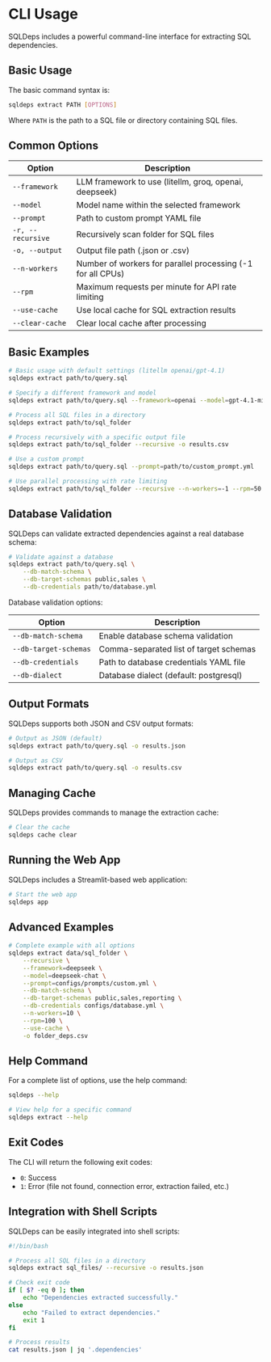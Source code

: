 # CLI Usage

SQLDeps includes a powerful command-line interface for extracting SQL dependencies.

## Basic Usage

The basic command syntax is:

```bash
sqldeps extract PATH [OPTIONS]
```

Where `PATH` is the path to a SQL file or directory containing SQL files.

## Common Options

| Option | Description |
|--------|-------------|
| `--framework` | LLM framework to use (litellm, groq, openai, deepseek) |
| `--model` | Model name within the selected framework |
| `--prompt` | Path to custom prompt YAML file |
| `-r, --recursive` | Recursively scan folder for SQL files |
| `-o, --output` | Output file path (.json or .csv) |
| `--n-workers` | Number of workers for parallel processing (-1 for all CPUs) |
| `--rpm` | Maximum requests per minute for API rate limiting |
| `--use-cache` | Use local cache for SQL extraction results |
| `--clear-cache` | Clear local cache after processing |

## Basic Examples

```bash
# Basic usage with default settings (litellm openai/gpt-4.1)
sqldeps extract path/to/query.sql

# Specify a different framework and model
sqldeps extract path/to/query.sql --framework=openai --model=gpt-4.1-mini

# Process all SQL files in a directory
sqldeps extract path/to/sql_folder

# Process recursively with a specific output file
sqldeps extract path/to/sql_folder --recursive -o results.csv

# Use a custom prompt
sqldeps extract path/to/query.sql --prompt=path/to/custom_prompt.yml

# Use parallel processing with rate limiting
sqldeps extract path/to/sql_folder --recursive --n-workers=-1 --rpm=50
```

## Database Validation

SQLDeps can validate extracted dependencies against a real database schema:

```bash
# Validate against a database
sqldeps extract path/to/query.sql \
    --db-match-schema \
    --db-target-schemas public,sales \
    --db-credentials path/to/database.yml
```

Database validation options:

| Option | Description |
|--------|-------------|
| `--db-match-schema` | Enable database schema validation |
| `--db-target-schemas` | Comma-separated list of target schemas |
| `--db-credentials` | Path to database credentials YAML file |
| `--db-dialect` | Database dialect (default: postgresql) |

## Output Formats

SQLDeps supports both JSON and CSV output formats:

```bash
# Output as JSON (default)
sqldeps extract path/to/query.sql -o results.json

# Output as CSV
sqldeps extract path/to/query.sql -o results.csv
```

## Managing Cache

SQLDeps provides commands to manage the extraction cache:

```bash
# Clear the cache
sqldeps cache clear
```

## Running the Web App

SQLDeps includes a Streamlit-based web application:

```bash
# Start the web app
sqldeps app
```

## Advanced Examples

```bash
# Complete example with all options
sqldeps extract data/sql_folder \
    --recursive \
    --framework=deepseek \
    --model=deepseek-chat \
    --prompt=configs/prompts/custom.yml \
    --db-match-schema \
    --db-target-schemas public,sales,reporting \
    --db-credentials configs/database.yml \
    --n-workers=10 \
    --rpm=100 \
    --use-cache \
    -o folder_deps.csv
```

## Help Command

For a complete list of options, use the help command:

```bash
sqldeps --help

# View help for a specific command
sqldeps extract --help
```

## Exit Codes

The CLI will return the following exit codes:

- `0`: Success
- `1`: Error (file not found, connection error, extraction failed, etc.)

## Integration with Shell Scripts

SQLDeps can be easily integrated into shell scripts:

```bash
#!/bin/bash

# Process all SQL files in a directory
sqldeps extract sql_files/ --recursive -o results.json

# Check exit code
if [ $? -eq 0 ]; then
    echo "Dependencies extracted successfully."
else
    echo "Failed to extract dependencies."
    exit 1
fi

# Process results
cat results.json | jq '.dependencies'
```